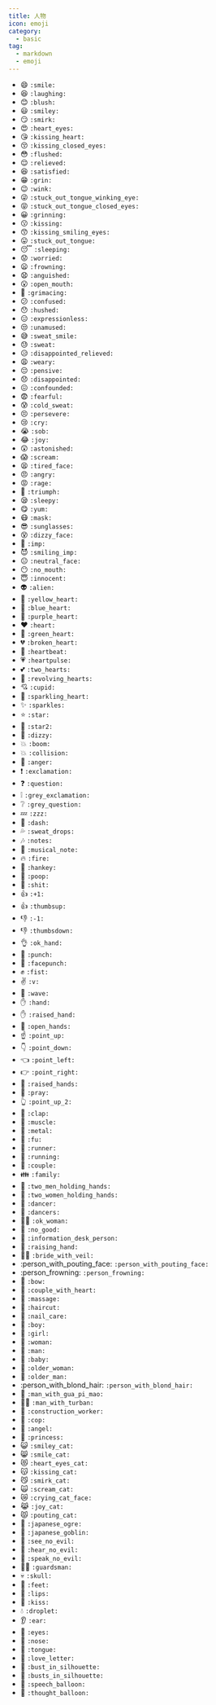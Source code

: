 ```yaml
---
title: 人物
icon: emoji
category:
  - basic
tag:
  - markdown
  - emoji
---
```


- :smile: `:smile:`
- :laughing: `:laughing:`
- :blush: `:blush:`
- :smiley: `:smiley:`
- :smirk: `:smirk:`
- :heart_eyes: `:heart_eyes:`
- :kissing_heart: `:kissing_heart:`
- :kissing_closed_eyes: `:kissing_closed_eyes:`
- :flushed: `:flushed:`
- :relieved: `:relieved:`
- :satisfied: `:satisfied:`
- :grin: `:grin:`
- :wink: `:wink:`
- :stuck_out_tongue_winking_eye: `:stuck_out_tongue_winking_eye:`
- :stuck_out_tongue_closed_eyes: `:stuck_out_tongue_closed_eyes:`
- :grinning: `:grinning:`
- :kissing: `:kissing:`
- :kissing_smiling_eyes: `:kissing_smiling_eyes:`
- :stuck_out_tongue: `:stuck_out_tongue:`
- :sleeping: `:sleeping:`
- :worried: `:worried:`
- :frowning: `:frowning:`
- :anguished: `:anguished:`
- :open_mouth: `:open_mouth:`
- :grimacing: `:grimacing:`
- :confused: `:confused:`
- :hushed: `:hushed:`
- :expressionless: `:expressionless:`
- :unamused: `:unamused:`
- :sweat_smile: `:sweat_smile:`
- :sweat: `:sweat:`
- :disappointed_relieved: `:disappointed_relieved:`
- :weary: `:weary:`
- :pensive: `:pensive:`
- :disappointed: `:disappointed:`
- :confounded: `:confounded:`
- :fearful: `:fearful:`
- :cold_sweat: `:cold_sweat:`
- :persevere: `:persevere:`
- :cry: `:cry:`
- :sob: `:sob:`
- :joy: `:joy:`
- :astonished: `:astonished:`
- :scream: `:scream:`
- :tired_face: `:tired_face:`
- :angry: `:angry:`
- :rage: `:rage:`
- :triumph: `:triumph:`
- :sleepy: `:sleepy:`
- :yum: `:yum:`
- :mask: `:mask:`
- :sunglasses: `:sunglasses:`
- :dizzy_face: `:dizzy_face:`
- :imp: `:imp:`
- :smiling_imp: `:smiling_imp:`
- :neutral_face: `:neutral_face:`
- :no_mouth: `:no_mouth:`
- :innocent: `:innocent:`
- :alien: `:alien:`
- :yellow_heart: `:yellow_heart:`
- :blue_heart: `:blue_heart:`
- :purple_heart: `:purple_heart:`
- :heart: `:heart:`
- :green_heart: `:green_heart:`
- :broken_heart: `:broken_heart:`
- :heartbeat: `:heartbeat:`
- :heartpulse: `:heartpulse:`
- :two_hearts: `:two_hearts:`
- :revolving_hearts: `:revolving_hearts:`
- :cupid: `:cupid:`
- :sparkling_heart: `:sparkling_heart:`
- :sparkles: `:sparkles:`
- :star: `:star:`
- :star2: `:star2:`
- :dizzy: `:dizzy:`
- :boom: `:boom:`
- :collision: `:collision:`
- :anger: `:anger:`
- :exclamation: `:exclamation:`
- :question: `:question:`
- :grey_exclamation: `:grey_exclamation:`
- :grey_question: `:grey_question:`
- :zzz: `:zzz:`
- :dash: `:dash:`
- :sweat_drops: `:sweat_drops:`
- :notes: `:notes:`
- :musical_note: `:musical_note:`
- :fire: `:fire:`
- :hankey: `:hankey:`
- :poop: `:poop:`
- :shit: `:shit:`
- :+1: `:+1:`
- :thumbsup: `:thumbsup:`
- :-1: `:-1:`
- :thumbsdown: `:thumbsdown:`
- :ok_hand: `:ok_hand:`
- :punch: `:punch:`
- :facepunch: `:facepunch:`
- :fist: `:fist:`
- :v: `:v:`
- :wave: `:wave:`
- :hand: `:hand:`
- :raised_hand: `:raised_hand:`
- :open_hands: `:open_hands:`
- :point_up: `:point_up:`
- :point_down: `:point_down:`
- :point_left: `:point_left:`
- :point_right: `:point_right:`
- :raised_hands: `:raised_hands:`
- :pray: `:pray:`
- :point_up_2: `:point_up_2:`
- :clap: `:clap:`
- :muscle: `:muscle:`
- :metal: `:metal:`
- :fu: `:fu:`
- :runner: `:runner:`
- :running: `:running:`
- :couple: `:couple:`
- :family: `:family:`
- :two_men_holding_hands: `:two_men_holding_hands:`
- :two_women_holding_hands: `:two_women_holding_hands:`
- :dancer: `:dancer:`
- :dancers: `:dancers:`
- :ok_woman: `:ok_woman:`
- :no_good: `:no_good:`
- :information_desk_person: `:information_desk_person:`
- :raising_hand: `:raising_hand:`
- :bride_with_veil: `:bride_with_veil:`
- :person_with_pouting_face: `:person_with_pouting_face:`
- :person_frowning: `:person_frowning:`
- :bow: `:bow:`
- :couple_with_heart: `:couple_with_heart:`
- :massage: `:massage:`
- :haircut: `:haircut:`
- :nail_care: `:nail_care:`
- :boy: `:boy:`
- :girl: `:girl:`
- :woman: `:woman:`
- :man: `:man:`
- :baby: `:baby:`
- :older_woman: `:older_woman:`
- :older_man: `:older_man:`
- :person_with_blond_hair: `:person_with_blond_hair:`
- :man_with_gua_pi_mao: `:man_with_gua_pi_mao:`
- :man_with_turban: `:man_with_turban:`
- :construction_worker: `:construction_worker:`
- :cop: `:cop:`
- :angel: `:angel:`
- :princess: `:princess:`
- :smiley_cat: `:smiley_cat:`
- :smile_cat: `:smile_cat:`
- :heart_eyes_cat: `:heart_eyes_cat:`
- :kissing_cat: `:kissing_cat:`
- :smirk_cat: `:smirk_cat:`
- :scream_cat: `:scream_cat:`
- :crying_cat_face: `:crying_cat_face:`
- :joy_cat: `:joy_cat:`
- :pouting_cat: `:pouting_cat:`
- :japanese_ogre: `:japanese_ogre:`
- :japanese_goblin: `:japanese_goblin:`
- :see_no_evil: `:see_no_evil:`
- :hear_no_evil: `:hear_no_evil:`
- :speak_no_evil: `:speak_no_evil:`
- :guardsman: `:guardsman:`
- :skull: `:skull:`
- :feet: `:feet:`
- :lips: `:lips:`
- :kiss: `:kiss:`
- :droplet: `:droplet:`
- :ear: `:ear:`
- :eyes: `:eyes:`
- :nose: `:nose:`
- :tongue: `:tongue:`
- :love_letter: `:love_letter:`
- :bust_in_silhouette: `:bust_in_silhouette:`
- :busts_in_silhouette: `:busts_in_silhouette:`
- :speech_balloon: `:speech_balloon:`
- :thought_balloon: `:thought_balloon:`
